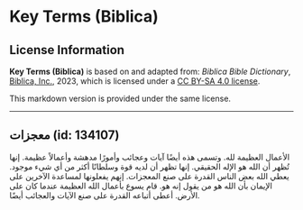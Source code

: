 # Key Terms (Biblica)

## License Information

**Key Terms (Biblica)** is based on and adapted from: _Biblica Bible Dictionary_, [Biblica, Inc.](https://www.biblica.com/), 2023, which is licensed under a [CC BY-SA 4.0 license](https://creativecommons.org/licenses/by-sa/4.0/legalcode.en).

This markdown version is provided under the same license.



--------------------------------

## معجزات (id: 134107)

الأعمال العظيمة لله. وتسمى هذه أيضًا آيات وعجائب وأمورًا مدهشة وأعمالاً عظيمة. إنها تُظهر أن الله هو الإله الحقيقي. إنها تظهر أن لديه قوة وسلطانًا أكثر من أي شيء موجود. يعطي الله بعض الناس القدرة على صنع المعجزات. إنهم يفعلونها لمساعدة الآخرين على الإيمان بأن الله هو من يقول إنه هو. قام يسوع بأعمال الله العظيمة عندما كان على الأرض. أعطى أتباعه القدرة على صنع الآيات والعجائب أيضًا.


